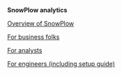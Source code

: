 **SnowPlow analytics** 

[Overview of SnowPlow](Overview-of-SnowPlow)

[For business folks](SnowPlow-for-business-folks)

[For analysts](SnowPlow-for-analysts)

[For engineers (including setup guide)](Setting-up-SnowPlow)